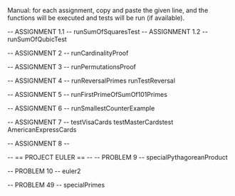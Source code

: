 
Manual:
for each assignment, copy and paste the given line, and the functions will be executed and tests will be run (if available).

-- ASSIGNMENT 1.1 --
runSumOfSquaresTest
-- ASSIGNMENT 1.2 --
runSumOfQubicTest

-- ASSIGNMENT 2 --
runCardinalityProof

-- ASSIGNMENT 3 --
runPermutationsProof

-- ASSIGNMENT 4 --
runReversalPrimes
runTestReversal

-- ASSIGNMENT 5 --
runFirstPrimeOfSumOf101Primes

-- ASSIGNMENT 6 -- 
runSmallestCounterExample

-- ASSIGNMENT 7 --
testVisaCards
testMasterCardstest
AmericanExpressCards

-- ASSIGNMENT 8 --



-- == PROJECT EULER == --
-- PROBLEM 9 --
specialPythagoreanProduct

-- PROBLEM 10 --
euler2

-- PROBLEM 49 --
specialPrimes